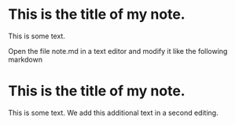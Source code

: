 # This is the title of my **note**.

This is some text.

Open the file note.md in a text editor and modify it like the following
markdown
# This is the title of my **note**.

This is some text.
We add this additional text in a second editing.
